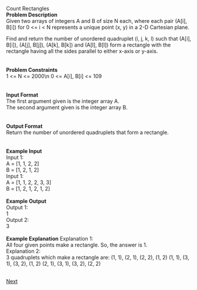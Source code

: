 Count Rectangles<br />
**Problem Description**<br />
Given two arrays of integers A and B of size N each, where each pair (A[i], B[i]) for 0 <= i < N represents a unique point (x, y) in a 2-D Cartesian plane.<br />

Find and return the number of unordered quadruplet (i, j, k, l) such that (A[i], B[i]), (A[j], B[j]), (A[k], B[k]) and (A[l], B[l]) form a rectangle with the rectangle having all the sides parallel to either x-axis or y-axis.<br />
<br />
<br />
**Problem Constraints**<br />
1 <= N <= 2000\n
0 <= A[i], B[i] <= 109<br />
<br />
<br />
**Input Format**<br />
The first argument given is the integer array A.<br />
The second argument given is the integer array B.<br />
<br />
<br />
**Output Format**<br />
Return the number of unordered quadruplets that form a rectangle.<br />
<br />
<br />
**Example Input**<br />
Input 1:<br />
 A = [1, 1, 2, 2]<br />
 B = [1, 2, 1, 2]<br />
Input 1:<br />
 A = [1, 1, 2, 2, 3, 3]<br />
 B = [1, 2, 1, 2, 1, 2]<br />
<br />
**Example Output**<br />
Output 1:<br />
 1<br />
Output 2:<br />
 3<br />
<br />
**Example Explanation**
Explanation 1:<br />
 All four given points make a rectangle. So, the answer is 1.<br />
Explanation 2:<br />
 3 quadruplets which make a rectangle are: (1, 1), (2, 1), (2, 2), (1, 2)
                                           (1, 1), (3, 1), (3, 2), (1, 2)
                                           (2, 1), (3, 1), (3, 2), (2, 2)<br /><br />
										   
<a class="Pagination-link1SfnH-8-DxMA Pagination-link_right2v3HzuwWFxb4" aria-label="Next Page: Raw Mode Editor" href="https://github.com/divyangju1991/DSA-Scaler/blob/main/DSA/src/com/scaler/dsa/hashing/assignment/read2ndPage.md"><div class="Pagination-text3yhjKs84FCa6 Pagination-text_right3I2htOlt_CfS">Next</div><span class="Pagination-iconGA9TkfVeYvTp icon-arrow-right2"></span></a>
